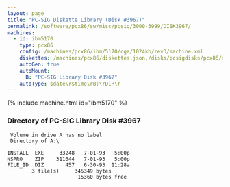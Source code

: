 ```yaml
---
layout: page
title: "PC-SIG Diskette Library (Disk #3967)"
permalink: /software/pcx86/sw/misc/pcsig/3000-3999/DISK3967/
machines:
  - id: ibm5170
    type: pcx86
    config: /machines/pcx86/ibm/5170/cga/1024kb/rev3/machine.xml
    diskettes: /machines/pcx86/diskettes.json,/disks/pcsigdisks/pcx86/diskettes.json
    autoGen: true
    autoMount:
      B: "PC-SIG Library Disk #3967"
    autoType: $date\r$time\rB:\rDIR\r
---
```


{% include machine.html id="ibm5170" %}

### Directory of PC-SIG Library Disk #3967

     Volume in drive A has no label
     Directory of A:\

    INSTALL  EXE     33248   7-01-93   5:00p
    NSPRO    ZIP    311644   7-01-93   5:00p
    FILE_ID  DIZ       457   6-30-93  11:28a
            3 file(s)     345349 bytes
                           15360 bytes free

